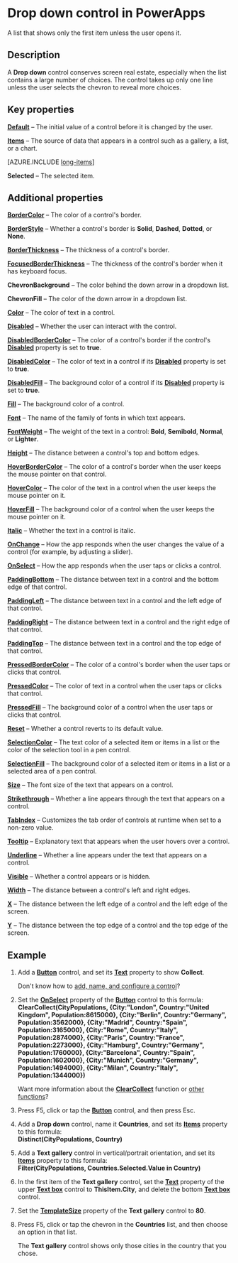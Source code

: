 <properties
    pageTitle="Drop down control: reference | Microsoft PowerApps"
    description="Information, including properties and examples, about the Drop down control"
    services=""
    suite="powerapps"
    documentationCenter="na"
    authors="fikaradz"
    manager="anneta"
    editor=""
    tags=""/>

<tags
   ms.service="powerapps"
   ms.devlang="na"
   ms.topic="article"
   ms.tgt_pltfrm="na"
   ms.workload="na"
    ms.date="10/25/2016"
   ms.author="fikaradz"/>

# Drop down control in PowerApps #
A list that shows only the first item unless the user opens it.

## Description ##
A **Drop down** control conserves screen real estate, especially when the list contains a large number of choices. The control takes up only one line unless the user selects the chevron to reveal more choices.

## Key properties ##

**[Default](properties-core.md)** – The initial value of a control before it is changed by the user.

**[Items](properties-core.md)** – The source of data that appears in a control such as a gallery, a list, or a chart.

[AZURE.INCLUDE [long-items](../../includes/long-items.md)]

**Selected** – The selected item.

## Additional properties ##

**[BorderColor](properties-color-border.md)** – The color of a control's border.

**[BorderStyle](properties-color-border.md)** – Whether a control's border is **Solid**, **Dashed**, **Dotted**, or **None**.

**[BorderThickness](properties-color-border.md)** – The thickness of a control's border.

**[FocusedBorderThickness](properties-color-border.md)** – The thickness of the control's border when it has keyboard focus.

**ChevronBackground** – The color behind the down arrow in a dropdown list.

**ChevronFill** – The color of the down arrow in a dropdown list.

**[Color](properties-color-border.md)** – The color of text in a control.

**[Disabled](properties-core.md)** – Whether the user can interact with the control.

**[DisabledBorderColor](properties-color-border.md)** – The color of a control's border if the control's **[Disabled](properties-core.md)** property is set to **true**.

**[DisabledColor](properties-color-border.md)** – The color of text in a control if its **[Disabled](properties-core.md)** property is set to **true**.

**[DisabledFill](properties-color-border.md)** – The background color of a control if its **[Disabled](properties-core.md)** property is set to **true**.

**[Fill](properties-color-border.md)** – The background color of a control.

**[Font](properties-text.md)** – The name of the family of fonts in which text appears.

**[FontWeight](properties-text.md)** – The weight of the text in a control: **Bold**, **Semibold**, **Normal**, or **Lighter**.

**[Height](properties-size-location.md)** – The distance between a control's top and bottom edges.

**[HoverBorderColor](properties-color-border.md)** – The color of a control's border when the user keeps the mouse pointer on that control.

**[HoverColor](properties-color-border.md)** – The color of the text in a control when the user keeps the mouse pointer on it.

**[HoverFill](properties-color-border.md)** – The background color of a control when the user keeps the mouse pointer on it.

**[Italic](properties-text.md)** – Whether the text in a control is italic.

**[OnChange](properties-core.md)** – How the app responds when the user changes the value of a control (for example, by adjusting a slider).

**[OnSelect](properties-core.md)** – How the app responds when the user taps or clicks a control.

**[PaddingBottom](properties-size-location.md)** – The distance between text in a control and the bottom edge of that control.

**[PaddingLeft](properties-size-location.md)** – The distance between text in a control and the left edge of that control.

**[PaddingRight](properties-size-location.md)** – The distance between text in a control and the right edge of that control.

**[PaddingTop](properties-size-location.md)** – The distance between text in a control and the top edge of that control.

**[PressedBorderColor](properties-color-border.md)** – The color of a control's border when the user taps or clicks that control.

**[PressedColor](properties-color-border.md)** – The color of text in a control when the user taps or clicks that control.

**[PressedFill](properties-color-border.md)** – The background color of a control when the user taps or clicks that control.

**[Reset](properties-core.md)** – Whether a control reverts to its default value.

**[SelectionColor](properties-color-border.md)** – The text color of a selected item or items in a list or the color of the selection tool in a pen control.

**[SelectionFill](properties-color-border.md)** – The background color of a selected item or items in a list or a selected area of a pen control.

**[Size](properties-text.md)** – The font size of the text that appears on a control.

**[Strikethrough](properties-text.md)** – Whether a line appears through the text that appears on a control.

**[TabIndex](properties-accessibility.md)** – Customizes the tab order of controls at runtime when set to a non-zero value.

**[Tooltip](properties-core.md)** – Explanatory text that appears when the user hovers over a control.

**[Underline](properties-text.md)** – Whether a line appears under the text that appears on a control.

**[Visible](properties-core.md)** – Whether a control appears or is hidden.

**[Width](properties-size-location.md)** – The distance between a control's left and right edges.

**[X](properties-size-location.md)** – The distance between the left edge of a control and the left edge of the screen.

**[Y](properties-size-location.md)** – The distance between the top edge of a control and the top edge of the screen.

## Example ##
1. Add a **[Button](control-button.md)** control, and set its **[Text](properties-core.md)** property to show **Collect**.

	Don't know how to [add, name, and configure a control](../add-configure-controls.md)?

1. Set the **[OnSelect](properties-core.md)** property of the **[Button](control-button.md)** control to this formula:
<br>**ClearCollect(CityPopulations, {City:"London", Country:"United Kingdom", Population:8615000}, {City:"Berlin", Country:"Germany", Population:3562000}, {City:"Madrid", Country:"Spain", Population:3165000}, {City:"Rome", Country:"Italy", Population:2874000}, {City:"Paris", Country:"France", Population:2273000}, {City:"Hamburg", Country:"Germany", Population:1760000}, {City:"Barcelona", Country:"Spain", Population:1602000}, {City:"Munich", Country:"Germany", Population:1494000}, {City:"Milan", Country:"Italy", Population:1344000})**

	Want more information about the **[ClearCollect](../functions/function-clear-collect-clearcollect.md)** function or [other functions](../formula-reference.md)?

1. Press F5, click or tap the **[Button](control-button.md)** control, and then press Esc.

1. Add a **Drop down** control, name it **Countries**, and set its **[Items](properties-core.md)** property to this formula:
<br>**Distinct(CityPopulations, Country)**

1. Add a **Text gallery** control in vertical/portrait orientation, and set its **[Items](properties-core.md)** property to this formula:
<br>**Filter(CityPopulations, Countries.Selected.Value in Country)**

1. In the first item of the **Text gallery** control, set the **[Text](properties-core.md)** property of the upper **[Text box](control-text-box.md)** control to **ThisItem.City**, and delete the bottom **[Text box](control-text-box.md)** control.

1. Set the **[TemplateSize](control-gallery.md)** property of the **Text gallery** control to **80**.

1. Press F5, click or tap the chevron in the **Countries** list, and then choose an option in that list.

	The **Text gallery** control shows only those cities in the country that you chose.
